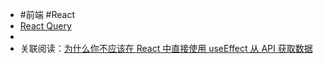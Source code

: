 - #前端 #React
- [React Query](https://react-query-v3.tanstack.com/)
-
- 关联阅读：[为什么你不应该在 React 中直接使用 useEffect 从 API 获取数据](https://blog.skk.moe/post/why-you-should-not-fetch-data-directly-in-use-effect/)